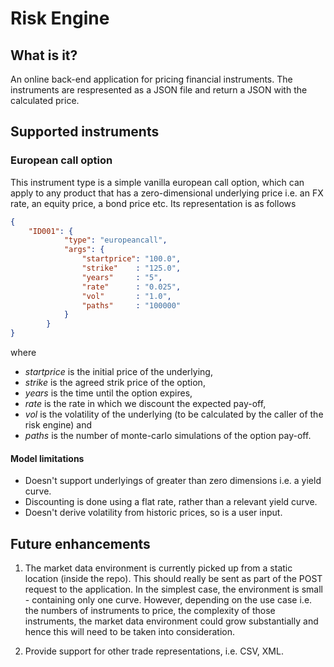 # Risk Engine

## What is it?

An online back-end application for pricing financial instruments. The instruments are respresented as a JSON file and return a JSON with the calculated price.

## Supported instruments

### European call option

This instrument type is a simple vanilla european call option, which can apply to any product that has a zero-dimensional underlying price i.e. an FX rate, an equity price, a bond price etc. Its representation is as follows

```json
{
    "ID001": {
            "type": "europeancall",
            "args": {
                "startprice": "100.0",
                "strike"    : "125.0",
                "years"     : "5",
                "rate"      : "0.025",
                "vol"       : "1.0",
                "paths"     : "100000"
            }
        }
}
```

where

- *startprice* is the initial price of the underlying,
- *strike* is the agreed strik price of the option,
- *years* is the time until the option expires,
- *rate* is the rate in which we discount the expected pay-off,
- *vol* is the volatility of the underlying (to be calculated by the caller of the risk engine) and
- *paths* is the number of monte-carlo simulations of the option pay-off.

#### Model limitations

- Doesn't support underlyings of greater than zero dimensions i.e. a yield curve.
- Discounting is done using a flat rate, rather than a relevant yield curve.
- Doesn't derive volatility from historic prices, so is a user input.

## Future enhancements

1. The market data environment is currently picked up from a static location (inside the repo). This should really be sent as part of the POST request to the application. In the simplest case, the environment is small - containing only one curve. However, depending on the use case i.e. the numbers of instruments to price, the complexity of those instruments, the market data environment could grow substantially and hence this will need to be taken into consideration.

2. Provide support for other trade representations, i.e. CSV, XML.
